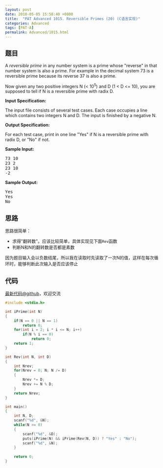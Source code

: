 ```yaml
---
layout: post
date: 2018-05-05 15:58:40 +0800
title:  "PAT Advanced 1015. Reversible Primes (20) (C语言实现)"
categories: Advanced
tags: [PAT-A]
permalink: Advanced/1015.html
---
```


## 题目

<div id="problemContent">
<p>A <i>reversible prime</i> in any number system is a prime whose "reverse" in that number system is also a prime. For example in the decimal system 73 is a reversible prime because its reverse 37 is also a prime.
</p>
<p>Now given any two positive integers N (&lt; 10<sup>5</sup>) and D (1 &lt; D &lt;= 10), you are supposed to tell if N is a reversible prime with radix D.

<p><b>
Input Specification:
</b></p>
<p>The input file consists of several test cases.  Each case occupies a line which contains two integers N and D.  The input is finished by a negative N.</p>
<p><b>
Output Specification:
</b></p>
<p>For each test case, print in one line "Yes" if N is a reversible prime with radix D, or "No" if not.</p>
<b>Sample Input:</b><pre>
73 10
23 2
23 10
-2
</pre>
<b>Sample Output:</b><pre>
Yes
Yes
No
</pre>
</p></div>

## 思路

思路很简单：
- 求得"翻转数"。应该比较简单，具体实现见下面`Rev`函数
- 判断N和N的翻转数是否都是素数

因为题目输入会以负数结尾，所以我在读取时先读取了一次N的值，这样在每次循环时，能够判断此次输入是否应该停止

## 代码

[最新代码@github](https://github.com/OliverLew/PAT/blob/master/PATAdvanced/1015.c)，欢迎交流
```c
#include <stdio.h>

int iPrime(int N)
{
    if(N == 0 || N == 1)
        return 0;
    for(int i = 2; i * i <= N; i++)
        if(N % i == 0)
            return 0;
    return 1;
}

int Rev(int N, int D)
{
    int Nrev;
    for(Nrev = 0; N; N /= D)
    {    
        Nrev *= D; 
        Nrev += N % D;
    }
    return Nrev;
}

int main()
{
    int N, D;
    scanf("%d", &N);
    while(N >= 0)
    {
        scanf("%d", &D);
        puts(iPrime(N) && iPrime(Rev(N, D)) ? "Yes" : "No");
        scanf("%d", &N);
    }
    
    return 0;
}

```